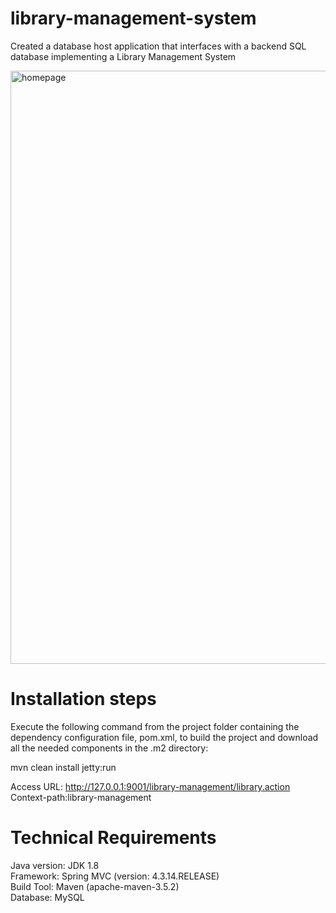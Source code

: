 # library-management-system
Created a database host application that interfaces with a backend SQL database implementing a Library Management System  

<img width="949" alt="homepage" src="https://user-images.githubusercontent.com/25062217/39959996-faaa1f08-55df-11e8-9a53-7b4e947b9563.PNG"> 


# Installation steps
Execute the following command from the project folder containing the dependency configuration file, pom.xml, to build the project and download all the needed components in the .m2 directory:
  
mvn clean install jetty:run  
  
Access URL: http://127.0.0.1:9001/library-management/library.action  
Context-path:library-management  

# Technical Requirements
Java version: JDK 1.8  
Framework: Spring MVC (version: 4.3.14.RELEASE)  
Build Tool: Maven (apache-maven-3.5.2)  
Database: MySQL

